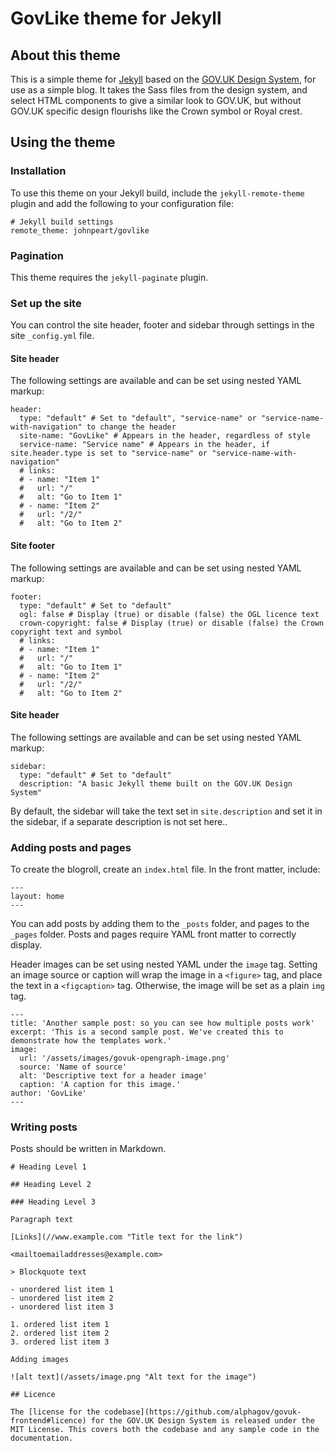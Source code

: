 # GovLike theme for Jekyll

## About this theme

This is a simple theme for [Jekyll](https://www.jekyllrb.com) based on the [GOV.UK Design System](https://design-system.service.gov.uk), for use as a simple blog. It takes the Sass files from the design system, and select HTML components to give a similar look to GOV.UK, but without GOV.UK specific design flourishs like the Crown symbol or Royal crest.

## Using the theme

### Installation

To use this theme on your Jekyll build, include the `jekyll-remote-theme` plugin and add the following to your configuration file:

```
# Jekyll build settings
remote_theme: johnpeart/govlike
```

### Pagination

This theme requires the `jekyll-paginate` plugin.

### Set up the site

You can control the site header, footer and sidebar through settings in the site `_config.yml` file.

#### Site header

The following settings are available and can be set using nested YAML markup:

```
header:
  type: "default" # Set to "default", "service-name" or "service-name-with-navigation" to change the header
  site-name: "GovLike" # Appears in the header, regardless of style
  service-name: "Service name" # Appears in the header, if site.header.type is set to "service-name" or "service-name-with-navigation"
  # links:
  # - name: "Item 1"
  #   url: "/"
  #   alt: "Go to Item 1"
  # - name: "Item 2"
  #   url: "/2/"
  #   alt: "Go to Item 2"
```


#### Site footer

The following settings are available and can be set using nested YAML markup:

```
footer:
  type: "default" # Set to "default"
  ogl: false # Display (true) or disable (false) the OGL licence text
  crown-copyright: false # Display (true) or disable (false) the Crown copyright text and symbol
  # links:
  # - name: "Item 1"
  #   url: "/"
  #   alt: "Go to Item 1"
  # - name: "Item 2"
  #   url: "/2/"
  #   alt: "Go to Item 2"
```

#### Site header

The following settings are available and can be set using nested YAML markup:

```
sidebar:
  type: "default" # Set to "default"
  description: "A basic Jekyll theme built on the GOV.UK Design System"
```

By default, the sidebar will take the text set in `site.description` and set it in the sidebar, if a separate description is not set here..

### Adding posts and pages

To create the blogroll, create an `index.html` file. In the front matter, include:

```
---
layout: home
---
```

You can add posts by adding them to the `_posts` folder, and pages to the `_pages` folder. Posts and pages require YAML front matter to correctly display.

Header images can be set using nested YAML under the `image` tag. Setting an image source or caption will wrap the image in a `<figure>` tag, and place the text in a `<figcaption>` tag. Otherwise, the image will be set as a plain `img` tag.

```
---
title: 'Another sample post: so you can see how multiple posts work'
excerpt: 'This is a second sample post. We've created this to demonstrate how the templates work.'
image:
  url: '/assets/images/govuk-opengraph-image.png'
  source: 'Name of source'
  alt: 'Descriptive text for a header image'
  caption: 'A caption for this image.'
author: 'GovLike'
---
```

### Writing posts

Posts should be written in Markdown.

```
# Heading Level 1

## Heading Level 2

### Heading Level 3

Paragraph text

[Links](//www.example.com "Title text for the link")

<mailtoemailaddresses@example.com>

> Blockquote text

- unordered list item 1
- unordered list item 2
- unordered list item 3

1. ordered list item 1
2. ordered list item 2
3. ordered list item 3

Adding images

![alt text](/assets/image.png "Alt text for the image")

## Licence

The [license for the codebase](https://github.com/alphagov/govuk-frontend#licence) for the GOV.UK Design System is released under the MIT License. This covers both the codebase and any sample code in the documentation.
